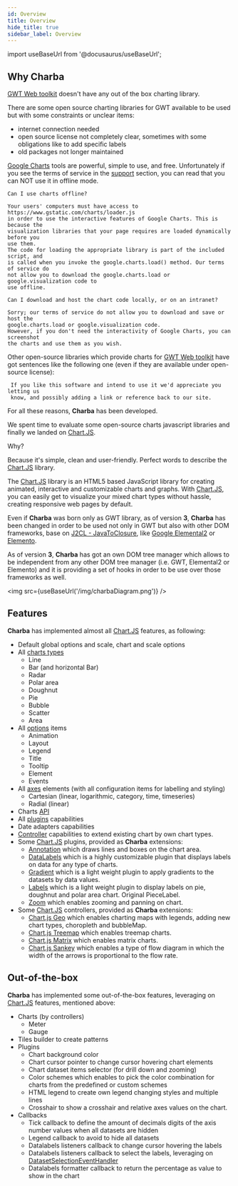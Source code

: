 ```yaml
---
id: Overview
title: Overview
hide_title: true
sidebar_label: Overview
---
```

import useBaseUrl from '@docusaurus/useBaseUrl';

## Why Charba

[GWT Web toolkit](http://www.gwtproject.org/) doesn't have any out of the box charting library.

There are some open source charting libraries for GWT available to be used but with some constraints or unclear items:

 * internet connection needed
 * open source license not completely clear, sometimes with some obligations like to add specific labels
 * old packages not longer maintained

[Google Charts](https://developers.google.com/chart/interactive/docs/reference) tools are powerful, simple to use, and free. Unfortunately if you see the terms of service in the [support](https://developers.google.com/chart/interactive/faq) section, you can read that you can NOT use it in offline mode.

```
Can I use charts offline?

Your users' computers must have access to https://www.gstatic.com/charts/loader.js 
in order to use the interactive features of Google Charts. This is because the 
visualization libraries that your page requires are loaded dynamically before you 
use them. 
The code for loading the appropriate library is part of the included script, and 
is called when you invoke the google.charts.load() method. Our terms of service do 
not allow you to download the google.charts.load or google.visualization code to 
use offline.

Can I download and host the chart code locally, or on an intranet?

Sorry; our terms of service do not allow you to download and save or host the 
google.charts.load or google.visualization code. 
However, if you don't need the interactivity of Google Charts, you can screenshot 
the charts and use them as you wish.
```

Other open-source libraries which provide charts for [GWT Web toolkit](http://www.gwtproject.org/) have got sentences like the following one (even if they are available under open-source license):

```
 If you like this software and intend to use it we'd appreciate you letting us 
 know, and possibly adding a link or reference back to our site. 
```

For all these reasons, **Charba** has been developed.

We spent time to evaluate some open-source charts javascript libraries and finally we landed on [Chart.JS](http://www.chartjs.org/).

Why?

Because it's simple, clean and user-friendly. Perfect words to describe the [Chart.JS](http://www.chartjs.org/) library.

The [Chart.JS](http://www.chartjs.org/) library is an HTML5 based JavaScript library for creating animated, interactive and customizable charts and graphs. With [Chart.JS](http://www.chartjs.org/), you can easily get to visualize your mixed chart types without hassle, creating responsive web pages by default.

Even if **Charba** was born only as GWT library, as of version **3**, **Charba** has been changed in order to be used not only in GWT but also with other DOM frameworks, base on [J2CL - JavaToClosure](https://github.com/google/j2cl), like [Google Elemental2](https://github.com/google/elemental2) or [Elemento](https://github.com/hal/elemento).

As of version **3**, **Charba** has got an own DOM tree manager which allows to be independent from any other DOM tree manager (i.e. GWT, Elemental2 or Elemento) and it is providing a set of hooks in order to be use over those frameworks as well.

<img src={useBaseUrl('/img/charbaDiagram.png')} />

## Features

**Charba** has implemented almost all [Chart.JS](http://www.chartjs.org/) features, as following:

 * Default global options and scale, chart and scale options
 * All [charts types](http://www.chartjs.org/docs/latest/charts/)
    * Line
    * Bar (and horizontal Bar)
    * Radar
    * Polar area
    * Doughnut
    * Pie
    * Bubble
    * Scatter
    * Area
 * All [options](http://www.chartjs.org/docs/latest/configuration/) items
    * Animation
    * Layout
    * Legend
    * Title
    * Tooltip
    * Element
    * Events  
 * All [axes](http://www.chartjs.org/docs/latest/axes/) elements (with all configuration items for labelling and styling)
    * Cartesian (linear, logarithmic, category, time, timeseries)
    * Radial (linear)
 * Charts [API](http://www.chartjs.org/docs/latest/developers/api.html)
 * All [plugins](http://www.chartjs.org/docs/latest/developers/plugins.html) capabilities
 * Date adapters capabilities
 * [Controller](https://www.chartjs.org/docs/latest/developers/charts.html) capabilities to extend existing chart by own chart types.
 * Some [Chart.JS](http://www.chartjs.org/) plugins, provided as **Charba** extensions:
    * [Annotation](https://github.com/chartjs/chartjs-plugin-annotation) which draws lines and boxes on the chart area.
    * [DataLabels](https://github.com/chartjs/chartjs-plugin-datalabels) which is a highly customizable plugin that displays labels on data for any type of charts.
    * [Gradient](https://github.com/kurkle/chartjs-plugin-gradient) which is a light weight plugin to apply gradients to the datasets by data values.
    * [Labels](https://github.com/emn178/chartjs-plugin-labels) which is a light weight plugin to display labels on pie, doughnut and polar area chart. Original PieceLabel.
    * [Zoom](https://github.com/chartjs/chartjs-plugin-zoom) which enables zooming and panning on chart.
 * Some [Chart.JS](http://www.chartjs.org/) controllers, provided as **Charba** extensions:
    * [Chart.js Geo](https://github.com/sgratzl/chartjs-chart-geo) which enables charting maps with legends, adding new chart types, choropleth and bubbleMap.
    * [Chart.js Treemap](https://github.com/kurkle/chartjs-chart-treemap) which enables treemap charts.
    * [Chart.js Matrix](https://github.com/kurkle/chartjs-chart-matrix) which enables matrix charts.
    * [Chart.js Sankey](https://github.com/kurkle/chartjs-chart-sankey) which enables a type of flow diagram in which the width of the arrows is proportional to the flow rate.
     
## Out-of-the-box 

**Charba** has implemented some out-of-the-box features, leveraging on [Chart.JS](http://www.chartjs.org/) features, mentioned above:

 * Charts (by controllers)
    * Meter
    * Gauge
 * Tiles builder to create patterns   
 * Plugins
    * Chart background color
    * Chart cursor pointer to change cursor hovering chart elements
    * Chart dataset items selector (for drill down and zooming)
    * Color schemes which enables to pick the color combination for charts from the predefined or custom schemes
    * HTML legend to create own legend changing styles and multiple lines
    * Crosshair to show a crosshair and relative axes values on the chart.
 * Callbacks
    * Tick callback to define the amount of decimals digits of the axis number values when all datasets are hidden
    * Legend callback to avoid to hide all datasets
    * Datalabels listeners callback to change cursor hovering the labels
    * Datalabels listeners callback to select the labels, leveraging on [DatasetSelectionEventHandler](https://pepstock-org.github.io/Charba/5.2/org/pepstock/charba/client/events/DatasetSelectionEventHandler.html) 
    * Datalabels formatter callback to return the percentage as value to show in the chart
    
